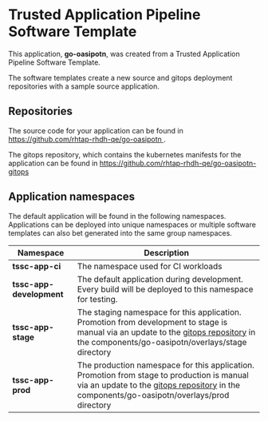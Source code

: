 # Trusted Application Pipeline Software Template

This application, **go-oasipotn**, was created from a Trusted Application Pipeline Software Template.

The software templates create a new source and gitops deployment repositories with a sample source application. 

## Repositories

The source code for your application can be found in [https://github.com/rhtap-rhdh-qe/go-oasipotn ](https://github.com/rhtap-rhdh-qe/go-oasipotn ).
 
The gitops repository, which contains the kubernetes manifests for the application can be found in 
[https://github.com/rhtap-rhdh-qe/go-oasipotn-gitops ](https://github.com/rhtap-rhdh-qe/go-oasipotn-gitops ) 

## Application namespaces 

The default application will be found in the following namespaces. Applications can be deployed into unique namespaces or multiple software templates can also bet generated into the same group namespaces.  

|  Namespace   |  Description   |  
| -------- | -------- |
| **tssc-app-ci** | The namespace used for CI workloads |
| **tssc-app-development** | The default application during development. Every build will be deployed to this namespace for testing. |
| **tssc-app-stage** | The staging namespace for this application. Promotion from development to stage is manual via an update to the [gitops repository](https://github.com/rhtap-rhdh-qe/go-oasipotn-gitops ) in the components/go-oasipotn/overlays/stage directory |
| **tssc-app-prod** | The production namespace for this application. Promotion from stage to production is manual via an update to the [gitops repository](https://github.com/rhtap-rhdh-qe/go-oasipotn-gitops ) in the components/go-oasipotn/overlays/prod directory |